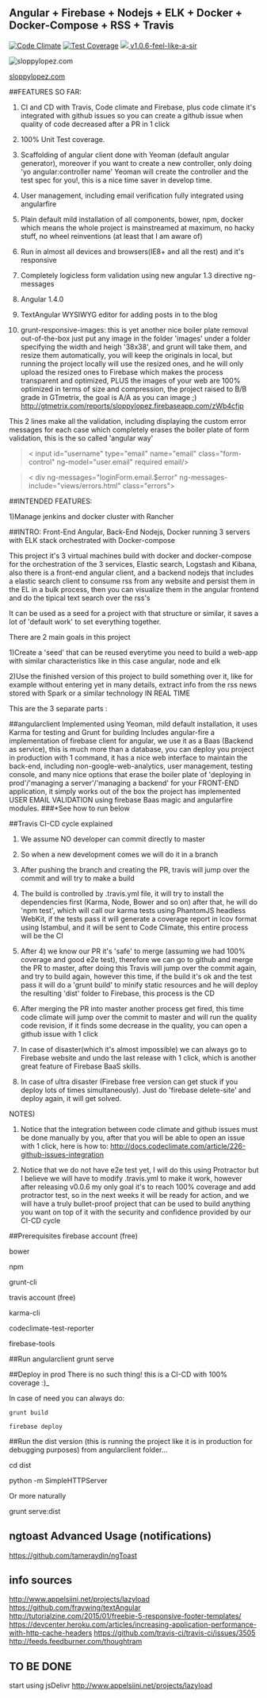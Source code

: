 ## Angular + Firebase + Nodejs + ELK + Docker + Docker-Compose + RSS + Travis
[![Code Climate](https://codeclimate.com/github/sloppylopez/angularclient/badges/gpa.svg)](https://codeclimate.com/github/sloppylopez/angularclient)
[![Test Coverage](https://codeclimate.com/github/sloppylopez/angularclient/badges/coverage.svg)](https://codeclimate.com/github/sloppylopez/angularclient/coverage)
<a href="http://gruntjs.com/"><img src="https://cdn.gruntjs.com/builtwith.png"></a><a href="https://github.com/sloppylopez/angularclient/releases/tag/v1.0.6-feel-like-a-sir">  v1.0.6-feel-like-a-sir</a>

<img src="https://github.com/sloppylopez/angularclient/blob/master/app/images/100x100/feellikeasir.jpg" alt="sloppylopez.com"/>

<a href="http://sloppylopez.com/">sloppylopez.com</a>

##FEATURES SO FAR:
1) CI and CD with Travis, Code climate and Firebase, plus code climate it's integrated with github issues
   so you can create a github issue when quality of code decreased after a PR in 1 click
   
2) 100% Unit Test coverage.

3) Scaffolding of angular client done with Yeoman (default angular generator), moreover if you want to
   create a new controller, only doing 'yo angular:controller name' Yeoman will create the controller
   and the test spec for you!, this is a nice time saver in develop time.

4) User management, including email verification fully integrated using angularfire

5) Plain default mild installation of all components, bower, npm, docker which
  means the whole project is mainstreamed at maximum, no hacky stuff, no wheel
  reinventions (at least that I am aware of)
  
6) Run in almost all devices and browsers(IE8+ and all the rest) and it's responsive

7) Completely logicless form validation using new angular 1.3 directive ng-messages

8) Angular 1.4.0

9) TextAngular WYSIWYG editor for adding posts in to the blog

10) grunt-responsive-images: this is yet another nice boiler plate removal out-of-the-box
      just put any image in the folder 'images' under a folder specifying the width
      and heigh '38x38', and grunt will take them, and resize them automatically, you
      will keep the originals in local, but running the project locally will
      use the resized ones, and he will only upload the resized ones to Firebase
      which makes the process transparent and optimized, PLUS the images of your web
      are 100% optimized in terms of size and compression, the project raised to B/B grade in
      GTmetrix, the goal is A/A as you can image ;)
      http://gtmetrix.com/reports/sloppylopez.firebaseapp.com/zWb4cfjp

This 2 lines make all the validation, including displaying the custom error messages for each case
which completely erases the boiler plate of form validation, this is the so called 'angular way'
>< input id="username" type="email" name="email" class="form-control" ng-model="user.email" required email/>

>< div ng-messages="loginForm.email.$error" ng-messages-include="views/errors.html" class="errors"></div>
   
##INTENDED FEATURES:   

1)Manage jenkins and docker cluster with Rancher

##INTRO:
Front-End Angular, Back-End Nodejs, Docker running 3 servers with ELK stack orchestrated with Docker-compose

This project it's 3 virtual machines build with docker and docker-compose for the orchestration of the 3 services, Elastic search, Logstash and Kibana, also there is a front-end angular client, and a backend nodejs that includes a elastic search client to consume rss from any website and persist them in the EL in a bulk process, then you can visualize them in the angular frontend and do the tipical text search over the rss's

It can be used as a seed for a project with that structure or similar, it saves a lot of 'default work' to set everything together.

There are 2 main goals in this project

1)Create a 'seed' that can be reused everytime you need to build a web-app with similar characteristics
like in this case angular, node and elk

2)Use the finished version of this project to build something over it, like for example without
entering yet in many details, extract info from the rss news stored with Spark or a similar technology
IN REAL TIME

This are the 3 separate parts :

##angularclient
Implemented using Yeoman, mild default installation, it uses Karma for testing and Grunt for building
Includes angular-fire a implementation of firebase client for angular, we use it as a Baas (Backend
as service), this is much more than a database, you can deploy you project in production with 1
command, it has a nice web interface to maintain the back-end, including non-google-web-analytics,
user management, testing console, and many nice options that erase the boiler plate of 'deploying in
prod'/'managing a server'/'managing a backend' for your FRONT-END application, it simply works out of the box
the project has implemented USER EMAIL VALIDATION using firebase Baas magic and angularfire modules.
###*See how to run below

##Travis CI-CD cycle explained
  1) We assume NO developer can commit directly to master
  
  2) So when a new development comes we will do it in a branch
  
  3) After pushing the branch and creating the PR, travis will jump
     over the commit and will try to make a build
     
  4) The build is controlled by .travis.yml file, it will try to 
     install the dependencies first (Karma, Node, Bower and so on)
     after that, he will do 'npm test', which will call our karma tests
     using PhantomJS headless WebKit, if the tests pass it will 
     generate a coverage report in lcov format using Istambul, 
     and it will be sent to Code Climate, this entire process will be 
     the CI
     
  5) After 4) we know our PR it's 'safe' to merge (assuming we had 100% 
     coverage and good e2e test), therefore we can go to github and merge 
     the PR to master, after doing this Travis will jump over the commit 
     again, and try to build again, however this time, if the build it's ok 
     and the test pass it will do a 'grunt build' to minify static resources 
     and he will deploy the resulting 'dist' folder to Firebase, this process 
     is the CD
     
  6) After merging the PR into master another process get fired, this time
     code climate will jump over the commit to master and will run the quality
     code revision, if it finds some decrease in the quality, you can open a
     github issue with 1 click
     
  7) In case of disaster(which it's almost impossible) we can always go to 
     Firebase website and undo the last release with 1 click, which is another
     great feature of Firebase BaaS skills.
     
  8) In case of ultra disaster (Firebase free version can get stuck if you deploy
     lots of times simultaneously). 
     Just do 'firebase delete-site' and deploy again, it will get solved.
        
  NOTES) 
  
  1) Notice that the integration between code climate and github issues 
     must be done manually by you, after that you will be able to open an 
     issue with 1 click, here is how to: 
     http://docs.codeclimate.com/article/226-github-issues-integration
 
  2) Notice that we do not have e2e test yet, I will do this using 
     Protractor but I believe we will have to modify .travis.yml to make 
     it work, however after releasing v0.0.6 my only goal it's to reach 
     100% coverage and add protractor test, so in the next weeks it will 
     be ready for action, and we will have a truly bullet-proof project 
     that can be used to build anything you want on top of it with the 
     security and confidence provided by our CI-CD cycle

##Prerequisites
   firebase account (free)
  
   bower
  
   npm
  
   grunt-cli
  
   travis account (free)
  
   karma-cli
    
   codeclimate-test-reporter
    
   firebase-tools

##Run angularclient
   grunt serve
  
##Deploy in prod
  There is no such thing! this is a CI-CD with 100% coverage :)_
  
  In case of need you can always do:
  
    grunt build
  
    firebase deploy
  
##Run the dist version (this is running the project like it is in production for debugging purposes)
  from angularclient folder...
  
  cd dist
  
  python -m SimpleHTTPServer
  
  Or more naturally
  
  grunt serve:dist


## ngtoast Advanced Usage (notifications)
https://github.com/tameraydin/ngToast

## info sources
http://www.appelsiini.net/projects/lazyload
https://github.com/fraywing/textAngular
http://tutorialzine.com/2015/01/freebie-5-responsive-footer-templates/
https://devcenter.heroku.com/articles/increasing-application-performance-with-http-cache-headers
https://github.com/travis-ci/travis-ci/issues/3505
http://feeds.feedburner.com/thoughtram

## TO BE DONE
start using jsDelivr
http://www.appelsiini.net/projects/lazyload
